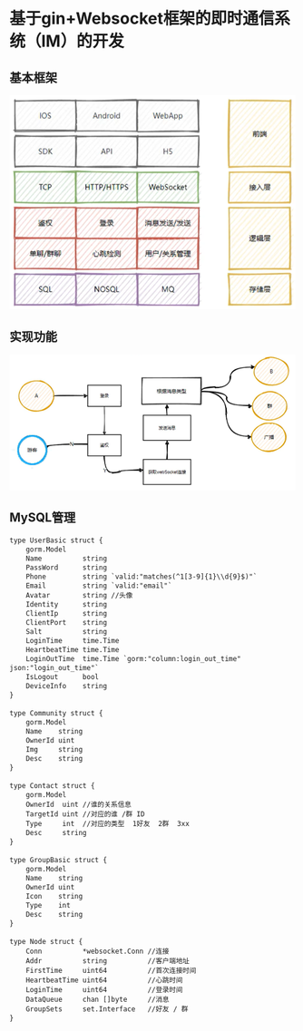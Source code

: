 # 基于gin+Websocket框架的即时通信系统（IM）的开发

## 基本框架  
![IM](https://github.com/BruceJackey/IM/blob/main/IM.png)  
## 实现功能  
![实现功能](https://github.com/BruceJackey/IM/blob/main/%E5%AE%9E%E7%8E%B0%E5%8A%9F%E8%83%BD.png)  

## MySQL管理  
```
type UserBasic struct {
	gorm.Model
	Name          string
	PassWord      string
	Phone         string `valid:"matches(^1[3-9]{1}\\d{9}$)"`
	Email         string `valid:"email"`
	Avatar        string //头像
	Identity      string
	ClientIp      string
	ClientPort    string
	Salt          string
	LoginTime     time.Time
	HeartbeatTime time.Time
	LoginOutTime  time.Time `gorm:"column:login_out_time" json:"login_out_time"`
	IsLogout      bool
	DeviceInfo    string
}

type Community struct {
	gorm.Model
	Name    string
	OwnerId uint
	Img     string
	Desc    string
}

type Contact struct {
	gorm.Model
	OwnerId  uint //谁的关系信息
	TargetId uint //对应的谁 /群 ID
	Type     int  //对应的类型  1好友  2群  3xx
	Desc     string
}

type GroupBasic struct {
	gorm.Model
	Name    string
	OwnerId uint
	Icon    string
	Type    int
	Desc    string
}

type Node struct {
	Conn          *websocket.Conn //连接
	Addr          string          //客户端地址
	FirstTime     uint64          //首次连接时间
	HeartbeatTime uint64          //心跳时间
	LoginTime     uint64          //登录时间
	DataQueue     chan []byte     //消息
	GroupSets     set.Interface   //好友 / 群
}



```

